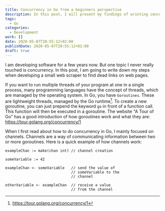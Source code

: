 ```yaml
---
title: Concurrency in Go from a beginners perspective
description: In this post, I will present my findings of wrinting concurrent code using Go
tags: 
  - Go
categories:
  - Development
work: []
date: 2020-05-07T20:55:12+02:00
publishDate: 2020-05-07T20:55:12+02:00
draft: true
---
```


I am developing software for a few years now. But one topic I never really touched is concurrency.
In this post, I am going to write down my steps when developing a small web scraper to find dead links
on web pages.

If you want to run multiple threads of your program at one in a single process, many programming languages
have the concept of threads, which are managed by the operating system. In Go, you have `Goroutines`. These
are lightweight threads, managed by the Go runtime[^1]. To create a new
goroutine, you can just prepend the keyword `go` in front of a function call. This function will then be executed
in a goroutine. The website "A Tour of Go" has a good introduction of how goroutines work and what 
they are: https://tour.golang.org/concurrency/1

When I first read about how to do concurrency in Go, I mainly focused on channels. Channels are a way of 
communicating information between two or more goroutines. Here is a quick example of how channels work:

```golang
exampleChan := make(chan int) // channel creation

someVariable := 42

exampleChan <- someVariable   // send the value of 
                              // someVariable to the 
                              // channel

otherVariable <- exampleChan  // receive a value 
                              // from the channel
```

[^1]: https://tour.golang.org/concurrency/1